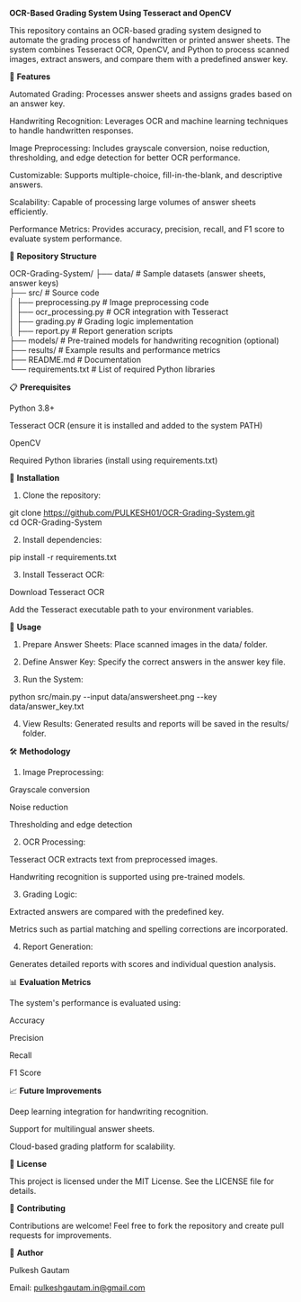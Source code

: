 **OCR-Based Grading System Using Tesseract and OpenCV**

This repository contains an OCR-based grading system designed to automate the grading process of handwritten or printed answer sheets. The system combines Tesseract OCR, OpenCV, and Python to process scanned images, extract answers, and compare them with a predefined answer key.


🚀 **Features**

Automated Grading: Processes answer sheets and assigns grades based on an answer key.

Handwriting Recognition: Leverages OCR and machine learning techniques to handle handwritten responses.

Image Preprocessing: Includes grayscale conversion, noise reduction, thresholding, and edge detection for better OCR performance.

Customizable: Supports multiple-choice, fill-in-the-blank, and descriptive answers.

Scalability: Capable of processing large volumes of answer sheets efficiently.

Performance Metrics: Provides accuracy, precision, recall, and F1 score to evaluate system performance.


📁 **Repository Structure**

OCR-Grading-System/
├── data/                  # Sample datasets (answer sheets, answer keys)  
├── src/                   # Source code  
│   ├── preprocessing.py   # Image preprocessing code  
│   ├── ocr_processing.py  # OCR integration with Tesseract  
│   ├── grading.py         # Grading logic implementation  
│   ├── report.py          # Report generation scripts  
├── models/                # Pre-trained models for handwriting recognition (optional)  
├── results/               # Example results and performance metrics  
├── README.md              # Documentation  
└── requirements.txt       # List of required Python libraries


📋 **Prerequisites**

Python 3.8+

Tesseract OCR (ensure it is installed and added to the system PATH)

OpenCV

Required Python libraries (install using requirements.txt)


🔧 **Installation**

1. Clone the repository:

git clone https://github.com/PULKESH01/OCR-Grading-System.git  
cd OCR-Grading-System


2. Install dependencies:

pip install -r requirements.txt


3. Install Tesseract OCR:

Download Tesseract OCR

Add the Tesseract executable path to your environment variables.



📖 **Usage**

1. Prepare Answer Sheets: Place scanned images in the data/ folder.


2. Define Answer Key: Specify the correct answers in the answer key file.


3. Run the System:

python src/main.py --input data/answersheet.png --key data/answer_key.txt


4. View Results: Generated results and reports will be saved in the results/ folder.



🛠️ **Methodology**

1. Image Preprocessing:

Grayscale conversion

Noise reduction

Thresholding and edge detection


2. OCR Processing:

Tesseract OCR extracts text from preprocessed images.

Handwriting recognition is supported using pre-trained models.

3. Grading Logic:

Extracted answers are compared with the predefined key.

Metrics such as partial matching and spelling corrections are incorporated.

4. Report Generation:

Generates detailed reports with scores and individual question analysis.


📊 **Evaluation Metrics**

The system's performance is evaluated using:

Accuracy

Precision

Recall

F1 Score


📈 **Future Improvements**

Deep learning integration for handwriting recognition.

Support for multilingual answer sheets.

Cloud-based grading platform for scalability.

📜 **License**

This project is licensed under the MIT License. See the LICENSE file for details.

🤝 **Contributing**

Contributions are welcome! Feel free to fork the repository and create pull requests for improvements.


📝 **Author**

Pulkesh Gautam

Email: pulkeshgautam.in@gmail.com
